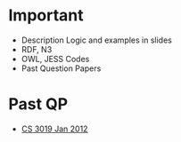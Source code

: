 <!-- TITLE: Knowledge Based Systems -->
<!-- SUBTITLE: A quick summary of Knowledge Based Systems -->

# Important
* Description Logic and examples in slides
* RDF, N3
* OWL, JESS Codes
* Past Question Papers

# Past QP
* [CS 3019 Jan 2012](/uploads/cs-3019-jan-2012.pdf "Cs 3019 Jan 2012")